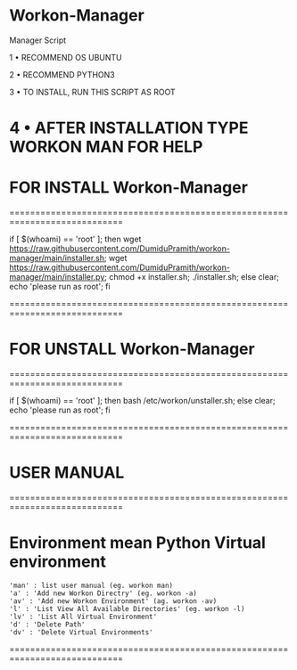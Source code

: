 # Workon-Manager

Manager Script

1 • RECOMMEND OS UBUNTU

2 • RECOMMEND PYTHON3

3 • TO INSTALL, RUN THIS SCRIPT AS ROOT

# 4 • AFTER INSTALLATION TYPE WORKON MAN FOR HELP

# FOR INSTALL Workon-Manager
============================================================================

if [ $(whoami) == 'root' ]; then wget https://raw.githubusercontent.com/DumiduPramith/workon-manager/main/installer.sh; wget https://raw.githubusercontent.com/DumiduPramith/workon-manager/main/installer.py; chmod +x installer.sh; ./installer.sh; else clear; echo 'please run as root'; fi

============================================================================

# FOR UNSTALL Workon-Manager
============================================================================

if [ $(whoami) == 'root' ]; then bash /etc/workon/unstaller.sh; else clear; echo 'please run as root'; fi

============================================================================

# USER MANUAL
============================================================================
# Environment mean Python Virtual environment
    'man' : list user manual (eg. workon man)
    'a' : 'Add new Workon Directry' (eg. workon -a)
    'av' : 'Add new Workon Environment' (ag. workon -av)
    'l' : 'List View All Available Directories' (eg. workon -l)
    'lv' : 'List All Virtual Environment' 
    'd' : 'Delete Path'
    'dv' : 'Delete Virtual Environments'
============================================================================